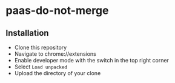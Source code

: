 paas-do-not-merge
=================

Installation
------------

* Clone this repository
* Navigate to chrome://extensions
* Enable developer mode with the switch in the top right corner
* Select `Load unpacked`
* Upload the directory of your clone

